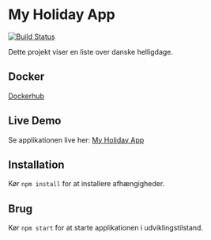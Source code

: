 # My Holiday App

[![Build Status](https://github.com/joachimth/myholidayapp/workflows/Build%20and%20Deploy/badge.svg)](https://github.com/joachimth/myholidayapp/actions)



Dette projekt viser en liste over danske helligdage.


## Docker

[Dockerhub](https://hub.docker.com/r/joachimth/myholidayapp)


## Live Demo

Se applikationen live her: [My Holiday App](https://joachimth.github.io/myholidayapp)


## Installation

Kør `npm install` for at installere afhængigheder.

## Brug

Kør `npm start` for at starte applikationen i udviklingstilstand.